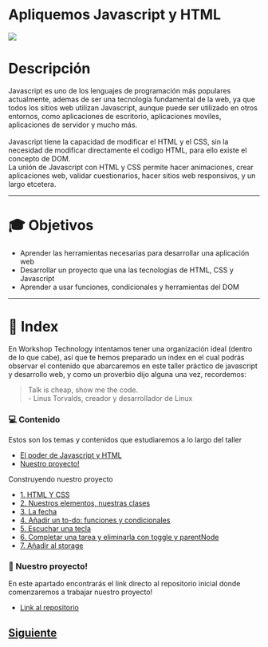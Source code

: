 # Apliquemos Javascript y HTML 

![](https://github.com/MiguelRAvila/Mi-Primera-Aplicaci-n-Web/blob/master/image1.png)

# Descripción
Javascript es uno de los lenguajes de programación más populares actualmente, ademas de ser una tecnología fundamental de la web, ya que todos los sitios web utilizan Javascript, aunque puede ser utilizado en otros entornos, como aplicaciones de escritorio, aplicaciones moviles, aplicaciones de servidor y mucho más.
<br>
<br>
Javascript tiene la capacidad de modificar el HTML y el CSS, sin la necesidad de modificar directamente el codigo HTML, para ello existe el concepto de DOM. 
<br>
La unión de Javascript con HTML y CSS permite hacer animaciones, crear aplicaciones web, validar cuestionarios, hacer sitios web responsivos, y un largo etcetera. 
___
# :mortar_board: Objetivos
* Aprender las herramientas necesarias para desarrollar una aplicación web
* Desarrollar un proyecto que una las tecnologias de HTML, CSS y Javascript
* Aprender a usar funciones, condicionales y herramientas del DOM
___
# :page_with_curl: Index
En Workshop Technology intentamos tener una organización ideal (dentro de lo que cabe), así que te hemos preparado un index en el cual podrás observar el contenido que abarcaremos en este taller práctico de javascript y desarrollo web, y como un proverbio dijo alguna una vez, recordemos:
> Talk is cheap, show me the code.
> <br>- Linus Torvalds, creador y desarrollador de Linux

### :computer: Contenido
Estos son los temas y contenidos que estudiaremos a lo largo del taller
* [El poder de Javascript y HTML](https://github.com/WorkshopTechnology/Materiales/blob/master/Talleres/CuentosDeJavascript/2.-queEsJavascript.md)
* [Nuestro proyecto!]()

Construyendo nuestro proyecto

* [1. HTML Y CSS](https://github.com/WorkshopTechnology/Materiales/blob/master/Talleres/CuentosDeJavascript/3.-arreglandoUnArreglo.md)
* [2. Nuestros elementos, nuestras clases](https://github.com/WorkshopTechnology/Materiales/blob/master/Talleres/CuentosDeJavascript/4.-%20reusandoConFunciones.md)
* [3. La fecha](https://github.com/WorkshopTechnology/Materiales/blob/master/Talleres/CuentosDeJavascript/5.-ComparandoConComparadores.md)
* [4. Añadir un to-do: funciones y condicionales](https://github.com/WorkshopTechnology/Materiales/blob/master/Talleres/CuentosDeJavascript/6.-iteracionesBuclesYDiversi%C3%B3n.md)
* [5. Escuchar una tecla]()
* [6. Completar una tarea y eliminarla con toggle y parentNode]()
* [7. Añadir al storage]()


### :running: Nuestro proyecto! 
En este apartado encontrarás el link directo al repositorio inicial donde comenzaremos a trabajar nuestro proyecto!
* [Link al repositorio](https://github.com/MiguelRAvila/Project-TO-DO)


## [Siguiente](https://github.com/MiguelRAvila/Mi-Primera-Aplicaci-n-Web/blob/master/2.-El%20poder%20de%20Javascript%20y%20HTML.md)
